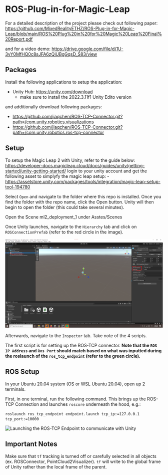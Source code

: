 # ROS-Plug-in-for-Magic-Leap

For a detailed description of the project please check out following paper: 
https://github.com/MixedRealityETHZ/ROS-Plug-in-for-Magic-Leap/blob/main/ROS%20Plug%20in%20for%20Magic%20Leap%20Final%20Report.pdf

and for a video demo: 
https://drive.google.com/file/d/1U-3vY0MfHQ0c8sJFA6zQiUBgGqsD_S83/view 


## Packages
Install the following applications to setup the application:
- Unity Hub: https://unity.com/download
    - make sure to install the 2022.3.11f1 Unity Edito version

and additionally download following packages: 
- https://github.com/jiaqchen/ROS-TCP-Connector.git?path=/com.unity.robotics.visualizations
- https://github.com/jiaqchen/ROS-TCP-Connector.git?path=/com.unity.robotics.ros-tcp-connector

  
## Setup
To setup the Magic Leap 2 with Unity, refer to the guide below: 
https://developer-docs.magicleap.cloud/docs/guides/unity/getting-started/unity-getting-started/
login to your unity account and get the following asset to simplyfy the magic leap setup: 
    - https://assetstore.unity.com/packages/tools/integration/magic-leap-setup-tool-194780 


Select `Open` and navigate to the folder where this repo is installed. Once you find the folder with the repo name, click the Open button. Unity will then begin to open the folder (this could take several minutes).

Open the Scene ml2_deployment_1 under Asstes/Scenes 

Once Unity launches, navigate to the `Hierarchy` tab and click on `ROSConnectionPrefab` (refer to the red circle in the image).


![Setup on Unity. Note the colored circles.](https://github.com/MixedRealityETHZ/ROS-Plug-in-for-Magic-Leap/blob/main/Documentation/Unity_Connection%20setup%20.png)


Afterwards, navigate to the `Inspector` tab. Take note of the 4 scripts.

The first script is for setting up the ROS-TCP connector. **Note that the `ROS IP Address` and `Ros Port` should match based on what was inputted during the roslaunch of the `ros_tcp_endpoint` (refer to the green circle).**




    

## ROS Setup

In your Ubuntu 20.04 system (OS or WSL Ubuntu 20.04), open up 2 terminals.

First, in one terminal, run the following command. This brings up the ROS-TCP Connection and launches `roscore` underneath the hood, e.g.:

```
roslaunch ros_tcp_endpoint endpoint.launch tcp_ip:=127.0.0.1 tcp_port:=10000
```
![Launching the ROS-TCP Endpoint to communicate with Unity](https://github.com/ROS-Plugin-for-Magic-Leap-2/Unity/blob/feature/turtlesim/Images/Documentation/mixed_reality_ros-tcp-launch_setup.png)




## Important Notes
Make sure that `tf` tracking is turned off or carefully selected in all objects (ex. ROSConnector, PointCloud2Visualizer). `tf` will write to the global frame of Unity rather than the local frame of the parent. 

